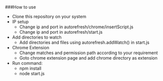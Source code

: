 ###How to use

 * Clone this repository on your system
 * IP setup
    - Change ip and port in autorefresh/chrome/insertScript.js
    - Change ip and port in autorefresh/start.js
 * Add directories to watch
    - Add directories and files using autorefresh.addWatch() in start.js
 * Chrome Extension
    - Change matches and permission path according to your requirement
    - Goto chrome extension page and add chrome directory as extension
 * Run command: 
    - npm install
    - node start.js
